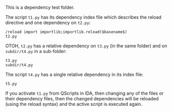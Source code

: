 This is a dependency test folder.

The script `t1.py` has its dependency index file which describes the reload directive and one dependency on `t2.py`:
```
/reload import importlib;importlib.reload($basename$)
t2.py
```

OTOH, `t2.py` has a relative dependency on `t3.py` (in the same folder) and on `subdir/t4.py` in a sub-folder:
```
t3.py
subdir/t4.py
```

The script `t4.py` has a single relative dependency in its index file:
```
t5.py
```

If you activate `t1.py` from QScripts in IDA, then changing any of the files or their dependency files, then the changed dependencies will be reloaded (using the reload syntax) and the active script is executed again.